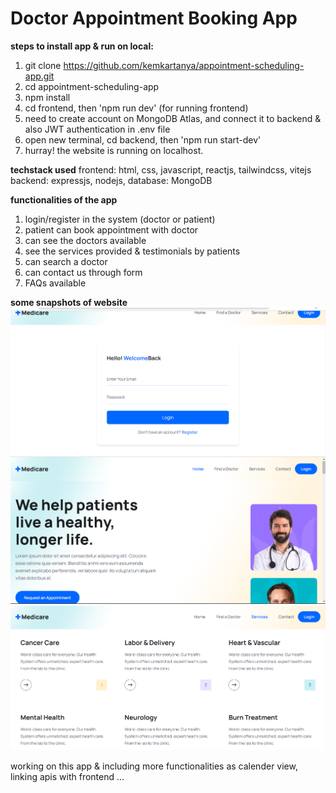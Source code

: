 # Doctor Appointment Booking App

**steps to install app & run on local:**
1. git clone https://github.com/kemkartanya/appointment-scheduling-app.git
2. cd appointment-scheduling-app
3. npm install 
4. cd frontend, then 'npm run dev' (for running frontend)
5. need to create account on MongoDB Atlas, and connect it to backend & also JWT authentication in .env file 
6. open new terminal, cd backend, then 'npm run start-dev'
7. hurray! the website is running on localhost.

**techstack used**
frontend: html, css, javascript, reactjs, tailwindcss, vitejs
backend: expressjs, nodejs, 
database: MongoDB 

**functionalities of the app**
1. login/register in the system (doctor or patient)
2. patient can book appointment with doctor
3. can see the doctors available
4. see the services provided & testimonials by patients
5. can search a doctor
6. can contact us through form 
7. FAQs available 

**some snapshots of website**
<img src='webpage.png'>
<img src='webpage1.png'>
<img src='webpage2.png'>


working on this app & including more functionalities as calender view, linking apis with frontend ...